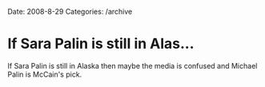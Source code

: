 Date: 2008-8-29
Categories: /archive

# If Sara Palin is still in Alas...

If Sara Palin is still in Alaska then maybe the media is confused and Michael Palin is McCain's pick.
